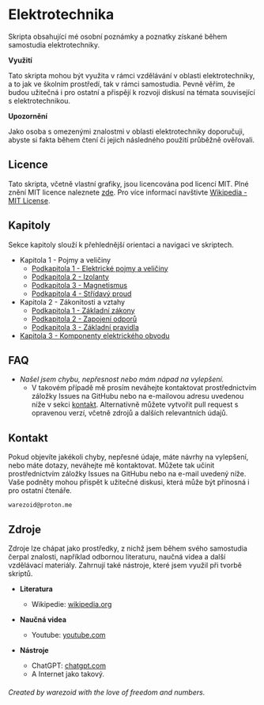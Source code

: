# Elektrotechnika
Skripta obsahující mé osobní poznámky a poznatky získané během samostudia elektrotechniky.

**Využití**

Tato skripta mohou být využita v rámci vzdělávání v oblasti elektrotechniky, a to jak ve školním prostředí, tak v rámci samostudia. Pevně věřím, že budou užitečná i pro ostatní a přispějí k rozvoji diskusí na témata související s elektrotechnikou.

**Upozornění**

Jako osoba s omezenými znalostmi v oblasti elektrotechniky doporučuji, abyste si fakta během čtení či jejich následného použití průběžně ověřovali.



## Licence
Tato skripta, včetně vlastní grafiky, jsou licencována pod licencí MIT. Plné znění MIT licence naleznete [zde](./LICENSE.md). Pro více informací navštivte [Wikipedia - MIT License](https://en.wikipedia.org/wiki/MIT_License).



## Kapitoly
Sekce kapitoly slouží k přehlednější orientaci a navigaci ve skriptech.

- Kapitola 1 - Pojmy a veličiny
    - [Podkapitola 1 - Elektrické pojmy a veličiny](./src/kapitoly/kapitola_1/podkapitola_1.md)
    - [Podkapitola 2 - Izolanty](./src/kapitoly/kapitola_1/podkapitola_2.md)
    - [Podkapitola 3 - Magnetismus](./src/kapitoly/kapitola_1/podkapitola_3.md)
    - [Podkapitola 4 - Střídavý proud](./src/kapitoly/kapitola_1/podkapitola_4.md)
- Kapitola 2 - Zákonitosti a vztahy
    - [Podkapitola 1 - Základní zákony](./src/kapitoly/kapitola_2/podkapitola_1.md)
    - [Podkapitola 2 - Zapojení odporů](./src/kapitoly/kapitola_2/podkapitola_2.md)
    - [Podkapitola 3 - Základní pravidla](./src/kapitoly/kapitola_2/podkapitola_3.md)
- [Kapitola 3 - Komponenty elektrického obvodu](./src/kapitoly/kapitola_3/podkapitola_1.md)



## FAQ
- *Našel jsem chybu, nepřesnost nebo mám nápad na vylepšení.*
    - V takovém případě mě prosím neváhejte kontaktovat prostřednictvím záložky Issues na GitHubu nebo na e-mailovou adresu uvedenou níže v sekci [kontakt](#kontakt). Alternativně můžete vytvořit pull request s opravenou verzí, včetně zdrojů a dalších relevantních údajů.



## Kontakt
Pokud objevíte jakékoli chyby, nepřesné údaje, máte návrhy na vylepšení, nebo máte dotazy, neváhejte mě kontaktovat. Můžete tak učinit prostřednictvím záložky Issues na GitHubu nebo na e-mail uvedený níže. Vaše podněty mohou přispět k užitečné diskusi, která může být přínosná i pro ostatní čtenáře.

```
warezoid@proton.me
```



## Zdroje
Zdroje lze chápat jako prostředky, z nichž jsem během svého samostudia čerpal znalosti, například odbornou literaturu, naučná videa a další vzdělávací materiály. Zahrnují také nástroje, které jsem využil při tvorbě skriptů.

- **Literatura**
    - Wikipedie: [wikipedia.org](https://wikipedia.org)

- **Naučná videa**
    - Youtube: [youtube.com](https://youtube.com)
    
- **Nástroje**
    - ChatGPT: [chatgpt.com](https://chatgpt.com)
    - A Internet jako takový.



###### Created by warezoid with the love of freedom and numbers.